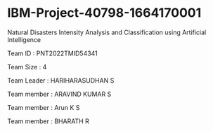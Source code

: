 # IBM-Project-40798-1664170001
Natural Disasters Intensity Analysis and Classification using Artificial Intelligence

Team ID : PNT2022TMID54341

Team Size : 4

Team Leader : HARIHARASUDHAN S

Team member : ARAVIND KUMAR S

Team member : Arun K S

Team member : BHARATH R
